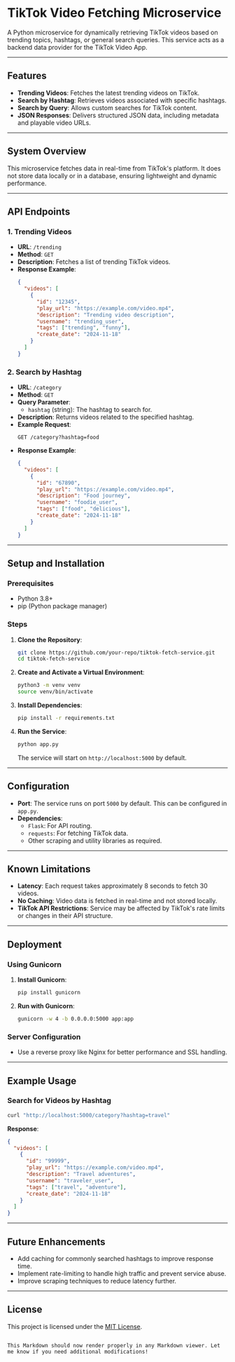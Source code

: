 # TikTok Video Fetching Microservice

A Python microservice for dynamically retrieving TikTok videos based on trending topics, hashtags, or general search queries. This service acts as a backend data provider for the TikTok Video App.

---

## Features

- **Trending Videos**: Fetches the latest trending videos on TikTok.
- **Search by Hashtag**: Retrieves videos associated with specific hashtags.
- **Search by Query**: Allows custom searches for TikTok content.
- **JSON Responses**: Delivers structured JSON data, including metadata and playable video URLs.

---

## System Overview

This microservice fetches data in real-time from TikTok's platform. It does not store data locally or in a database, ensuring lightweight and dynamic performance.

---

## API Endpoints

### 1. Trending Videos
- **URL**: `/trending`
- **Method**: `GET`
- **Description**: Fetches a list of trending TikTok videos.
- **Response Example**:
  ```json
  {
    "videos": [
      {
        "id": "12345",
        "play_url": "https://example.com/video.mp4",
        "description": "Trending video description",
        "username": "trending_user",
        "tags": ["trending", "funny"],
        "create_date": "2024-11-18"
      }
    ]
  }
  ```

### 2. Search by Hashtag
- **URL**: `/category`
- **Method**: `GET`
- **Query Parameter**: 
  - `hashtag` (string): The hashtag to search for.
- **Description**: Returns videos related to the specified hashtag.
- **Example Request**:
  ```
  GET /category?hashtag=food
  ```
- **Response Example**:
  ```json
  {
    "videos": [
      {
        "id": "67890",
        "play_url": "https://example.com/video.mp4",
        "description": "Food journey",
        "username": "foodie_user",
        "tags": ["food", "delicious"],
        "create_date": "2024-11-18"
      }
    ]
  }
  ```
---

## Setup and Installation

### Prerequisites
- Python 3.8+
- pip (Python package manager)

### Steps
1. **Clone the Repository**:
   ```bash
   git clone https://github.com/your-repo/tiktok-fetch-service.git
   cd tiktok-fetch-service
   ```

2. **Create and Activate a Virtual Environment**:
   ```bash
   python3 -m venv venv
   source venv/bin/activate
   ```

3. **Install Dependencies**:
   ```bash
   pip install -r requirements.txt
   ```

4. **Run the Service**:
   ```bash
   python app.py
   ```
   The service will start on `http://localhost:5000` by default.

---

## Configuration

- **Port**: The service runs on port `5000` by default. This can be configured in `app.py`.
- **Dependencies**:
  - `Flask`: For API routing.
  - `requests`: For fetching TikTok data.
  - Other scraping and utility libraries as required.

---

## Known Limitations

- **Latency**: Each request takes approximately 8 seconds to fetch 30 videos.
- **No Caching**: Video data is fetched in real-time and not stored locally.
- **TikTok API Restrictions**: Service may be affected by TikTok's rate limits or changes in their API structure.

---

## Deployment

### Using Gunicorn
1. **Install Gunicorn**:
   ```bash
   pip install gunicorn
   ```

2. **Run with Gunicorn**:
   ```bash
   gunicorn -w 4 -b 0.0.0.0:5000 app:app
   ```

### Server Configuration
- Use a reverse proxy like Nginx for better performance and SSL handling.

---

## Example Usage

### Search for Videos by Hashtag
```bash
curl "http://localhost:5000/category?hashtag=travel"
```

**Response**:
```json
{
  "videos": [
    {
      "id": "99999",
      "play_url": "https://example.com/video.mp4",
      "description": "Travel adventures",
      "username": "traveler_user",
      "tags": ["travel", "adventure"],
      "create_date": "2024-11-18"
    }
  ]
}
```

---

## Future Enhancements

- Add caching for commonly searched hashtags to improve response time.
- Implement rate-limiting to handle high traffic and prevent service abuse.
- Improve scraping techniques to reduce latency further.

---

## License

This project is licensed under the [MIT License](LICENSE).
```

This Markdown should now render properly in any Markdown viewer. Let me know if you need additional modifications!
